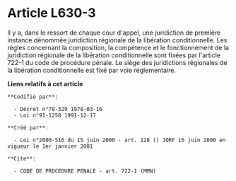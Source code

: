 # Article L630-3

Il y a, dans le ressort de chaque cour d'appel, une juridiction de première instance dénommée juridiction régionale de la
libération conditionnelle. Les règles concernant la composition, la compétence et le fonctionnement de la juridiction
régionale de la libération conditionnelle sont fixées par l'article 722-1 du code de procédure pénale. Le siège des
juridictions régionales de la libération conditionnelle est fixé par voie réglementaire.

**Liens relatifs à cet article**

	**Codifié par**:

	  - Décret n°78-329 1978-03-16
	  - Loi n°91-1258 1991-12-17

	**Créé par**:

	  - Loi n°2000-516 du 15 juin 2000 - art. 128 () JORF 16 juin 2000 en vigueur le 1er janvier 2001

	**Cite**:

	  - CODE DE PROCEDURE PENALE - art. 722-1 (MMN)
